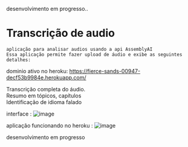 desenvolvimento em progresso..

# Transcrição de audio
 ```
aplicação para analisar audios usando a api AssemblyAI
Essa aplicação permite fazer upload de áudio e exibe as seguintes detalhes:
 ```
dominio ativo no heroku:
https://fierce-sands-00947-decf53b9984e.herokuapp.com/

Transcrição completa do áudio.\
Resumo em tópicos, capítulos\
Identificação de idioma falado

interface :
![image](https://github.com/user-attachments/assets/8cab5b13-e43a-4386-8da0-5bbae689dcf9)


aplicação funcionando no heroku :
![image](https://github.com/user-attachments/assets/52de0676-40d8-45b1-9330-d997b38330ce)


desenvolvimento em progresso

